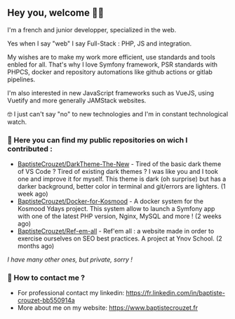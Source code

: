 ## Hey you, welcome 🙋‍♂️

I'm a french and junior developper, specialized in the web.

Yes when I say "web" I say Full-Stack : PHP, JS and integration.

My wishes are to make my work more efficient, use standards and tools enbled for all. That's why I love Symfony framework, PSR standards with PHPCS, docker and repository automations like github actions or gitlab pipelines.

I'm also interested in new JavaScript frameworks such as VueJS, using Vuetify and more generally JAMStack websites.

🤓 I just can't say "no" to new technologies and I'm in constant technological watch.

### 🏁 Here you can find my public repositories on wich I contributed :

- [BaptisteCrouzet/DarkTheme-The-New](https://github.com/BaptisteCrouzet/DarkTheme-The-New) - Tired of the basic dark theme of VS Code ? Tired of existing dark themes ? I was like you and I took one and improve it for myself. This theme is dark (oh surprise) but has a darker background, better color in terminal and git/errors are lighters. (1 week ago)
- [BaptisteCrouzet/Docker-for-Kosmood](https://github.com/BaptisteCrouzet/Docker-for-Kosmood) - A docker system for the Kosmood Ydays project. This system allow to launch a Symfony app with one of the latest PHP version, Nginx, MySQL and more ! (2 weeks ago)
- [BaptisteCrouzet/Ref-em-all](https://github.com/BaptisteCrouzet/Ref-em-all) - Ref&#39;em all : a website made in order to exercise ourselves on SEO best practices. A project at Ynov School. (2 months ago)

*I have many other ones, but private, sorry !*


### 💬 How to contact me ?

- For professional contact my linkedin: https://fr.linkedin.com/in/baptiste-crouzet-bb550914a
- More about me on my website: https://www.baptistecrouzet.fr
